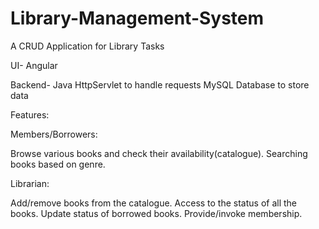# Library-Management-System
 A CRUD Application for Library Tasks
 
 
 UI- Angular
 
 Backend- Java HttpServlet to handle requests
          MySQL Database to store data
          
          
 Features:
 
 Members/Borrowers:

   Browse various books and check their availability(catalogue).
   Searching books based on genre.

	

Librarian:		 
	
   Add/remove books from the catalogue.
   Access to the status of all the books.
   Update status of borrowed books.
   Provide/invoke membership.

